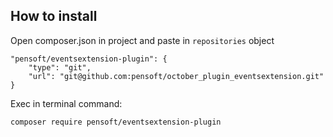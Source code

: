## How to install

Open composer.json in project and paste in `repositories` object
```
"pensoft/eventsextension-plugin": {
    "type": "git",
    "url": "git@github.com:pensoft/october_plugin_eventsextension.git"
}
```
Exec in terminal command:
```
composer require pensoft/eventsextension-plugin
```
